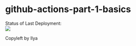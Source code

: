 # github-actions-part-1-basics


Status of Last Deployment:<br>
<img src="https://github.com/Ilya-Boosh/github-actions-part-1-basics/workflows/My-GitHubActions-Basics/barge.svg?branch=main"><br>

Copyleft by Ilya
